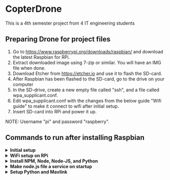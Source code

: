 # CopterDrone
This is a 4th semester project from 4 IT engineering students

## Preparing Drone for project files
1. Go to https://www.raspberrypi.org/downloads/raspbian/ and download the latest Raspbian for RPi.
2. Extract downloaded image using 7-zip or similar. You will have an IMG file when done.
3. Download Etcher from https://etcher.io and use it to flash the SD-card.
4. After Raspbian has been flashed to the SD-card, go to the drive on your computer
5. In the SD-drive, create a new empty file called "ssh", and a file called wpa_supplicant.conf.
6. Edit wpa_supplicant.conf with the changes from the below guide "Wifi guide" to make it connect to wifi after initial setup.
7. Insert SD-card into RPi and power it up.

NOTE: Username "pi" and password "raspberry".

## Commands to run after installing Raspbian
<details>
    <summary><b>Initial setup</b></summary>
Commands to run:
The first command updates the Raspberry Pi    
```
sudo apt-get update (takes up to 5 minutes)
sudo raspi-config
```

<ol>
    <li>In the raspi-config utility, select “Advanced Options”</li>
    <li>Set “Serial” to disable OS use of the serial connection</li>
    <li>Reboot RPi</li>
</ol>
</details>

<details>
    <summary><b>WiFi setup on RPi</b></summary>
    <b>Files to change:</b>
    
1. sudo nano /etc/wpa_supplicant/wpa_supplicant.conf
    
```
network={
  ssid="drone"
  psk="12345678"
  priority=1
}

network={
  ssid="SDU-GUEST"
  key_mgmt=NONE
  priority=2
}
```

2. sudo nano /etc/network/interfaces

```
auto lo
iface lo inet loopback
iface eth0 inet dhcp

allow-hotplug wlan0
auto wlan0

iface wlan0 inet dhcp
wpa-ssid "SDU-GUEST"
```

</details>

<details><summary><b>Install NPM, Node, Node-JS, and Python</b></summary>
In order for the project to be able to run, we need Node-JS. Run these commands to install it.
    
```
sudo apt-get install npm
sudo apt-get install node
sudo apt-get install nodejs
```

For npm in node.js please install:

```
npm install express
npm install fs
npm install events
npm install bodyparser
npm install child_process
npm install path
npm install querystring
```

For python:

```
pip install dronekit
pip install dronekit_sitl
pip install pyserial
```
</details>
<details>
    <summary><b>Make node.js file a service on startup</b></summary>
<p>In order to make the node.js file into a service (that will start on startup), the following needs to be done.</p>
    
1. copy the file drone.service into /etc/systemd/system/
2. do the following command to change permissions:

```
sudo chmod 644 /etc/systemd/system/drone.service
```
You can check if it works by doing the following commands to start/stop the service:

```
sudo systemctl enable drone
sudo systemctl disable drone
```
</details>
<details><summary><b>Setup Python and Mavlink</b></summary>
To prepare the RPi for mavlink communication, run these commands:
    
```
sudo apt-get install screen python-wxgtk2.8 python-matplotlib python-opencv python-pip python-numpy python-dev libxml2-dev libxslt-dev python-lxml
sudo pip install future
sudo pip install pymavlink
sudo pip install mavproxy
```
</details>
